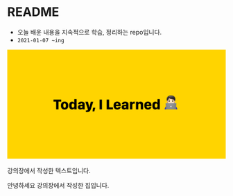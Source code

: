 # README

- 오늘 배운 내용을 지속적으로 학습, 정리하는 repo입니다.
- `2021-01-07 ~ing`

![til_image](README.assets/til_image.png)

강의장에서 작성한 텍스트입니다.

안녕하세요 강의장에서 작성한 집입니다.
